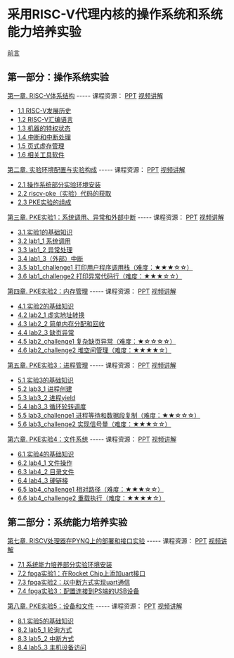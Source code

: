 # 采用RISC-V代理内核的操作系统和系统能力培养实验

[前言](preliminary.md)

## 第一部分：操作系统实验

[第一章. RISC-V体系结构](chapter1_riscv.md) ----- 课程资源：    [PPT](./resources/第一章.RISC-V体系结构.pptx)        [视频讲解](https://www.bilibili.com/video/BV1ca411K7Zy)

- [1.1 RISC-V发展历史](chapter1_riscv.md#history)  
- [1.2 RISC-V汇编语言](chapter1_riscv.md#assembly)  
- [1.3 机器的特权状态](chapter1_riscv.md#machinestates)  
- [1.4 中断和中断处理](chapter1_riscv.md#traps)  
- [1.5 页式虚存管理](chapter1_riscv.md#paging)  
- [1.6 相关工具软件](chapter1_riscv.md#toolsoftware)  

[第二章. 实验环境配置与实验构成](chapter2_installation.md)  ----- 课程资源：    [PPT](./resources/第二章.实验环境配置与实验构成.pptx)        [视频讲解](https://www.bilibili.com/video/BV1hS4y147ZP)

 - [2.1 操作系统部分实验环境安装](chapter2_installation.md#environments)  
 - [2.2 riscv-pke（实验）代码的获取](chapter2_installation.md#preparecode)  
 - [2.3 PKE实验的组成](chapter2_installation.md#pke_experiemnts)  

[第三章. PKE实验1：系统调用、异常和外部中断](chapter3_traps.md)    ----- 课程资源：    [PPT](./resources/第三章.实验1：系统调用、异常和外部中断.pptx)        [视频讲解](https://www.bilibili.com/video/BV1aW4y1a71T)

 - [3.1 实验1的基础知识](chapter3_traps.md#fundamental)   
 - [3.2 lab1_1 系统调用](chapter3_traps.md#syscall)  
 - [3.3 lab1_2 异常处理](chapter3_traps.md#exception)  
 - [3.4 lab1_3（外部）中断](chapter3_traps.md#irq)  
 - [3.5 lab1_challenge1 打印用户程序调用栈（难度：&#9733;&#9733;&#9733;&#9734;&#9734;）](chapter3_traps.md#lab1_challenge1_backtrace) 
 - [3.6 lab1_challenge2 打印异常代码行（难度：&#9733;&#9733;&#9733;&#9734;&#9734;）](chapter3_traps.md#lab1_challenge2_errorline)

[第四章. PKE实验2：内存管理](chapter4_memory.md)  ----- 课程资源：    [PPT](./resources/第四章.实验2：内存管理.pptx)        [视频讲解](https://www.bilibili.com/video/BV1yd4y1T77a)

 - [4.1 实验2的基础知识](chapter4_memory.md#fundamental)  
 - [4.2 lab2_1 虚实地址转换](chapter4_memory.md#lab2_1_pagetable)  
 - [4.3 lab2_2 简单内存分配和回收](chapter4_memory.md#lab2_2_allocatepage)  
 - [4.4 lab2_3 缺页异常](chapter4_memory.md#lab2_3_pagefault)  
 - [4.5 lab2_challenge1 复杂缺页异常（难度：&#9733;&#9734;&#9734;&#9734;&#9734;）](chapter4_memory.md#lab2_challenge1_pagefault)
 - [4.6 lab2_challenge2 堆空间管理（难度：&#9733;&#9733;&#9733;&#9733;&#9734;）](chapter4_memory.md#lab2_challenge2_singlepageheap)

[第五章. PKE实验3：进程管理](chapter5_process.md)  ----- 课程资源：    [PPT](./resources/第五章.实验3：进程管理.pptx)        [视频讲解](https://www.bilibili.com/video/BV1Qe4y1D7dv)

 - [5.1 实验3的基础知识](chapter5_process.md#fundamental)  
 - [5.2 lab3_1 进程创建](chapter5_process.md#lab3_1_naive_fork)  
 - [5.3 lab3_2 进程yield](chapter5_process.md#lab3_2_yield)  
 - [5.4 lab3_3 循环轮转调度](chapter5_process.md#lab3_3_rrsched)  
 - [5.5 lab3_challenge1 进程等待和数据段复制（难度：&#9733;&#9733;&#9734;&#9734;&#9734;）](chapter5_process.md#lab3_challenge1_wait) 
 - [5.6 lab3_challenge2 实现信号量（难度：&#9733;&#9733;&#9733;&#9734;&#9734;）](chapter5_process.md#lab3_challenge2_semaphore) 

[第六章. PKE实验4：文件系统](chapter6_filesystem.md) ----- 课程资源：    [PPT](./resources/第六章.实验4：文件系统.pptx)        [视频讲解](https://www.bilibili.com/video/BV1Us4y1h7tT)

 - [6.1 实验4的基础知识](chapter6_filesystem.md#fundamental)  
 - [6.2 lab4_1 文件操作](chapter6_filesystem.md#lab4_1_file)  
 - [6.3 lab4_2 目录文件](chapter6_filesystem.md#lab4_2_dir)  
 - [6.4 lab4_3 硬链接](chapter6_filesystem.md#lab4_3_hardlink)  
 - [6.5 lab4_challenge1 相对路径（难度：&#9733;&#9733;&#9733;&#9734;&#9734;）](chapter6_filesystem.md#lab4_challenge1_pwd)
 - [6.6 lab4_challenge2 重载执行（难度：&#9733;&#9733;&#9733;&#9733;&#9734;）](chapter6_filesystem.md#lab4_challenge2_exec)

## 第二部分：系统能力培养实验

[第七章. RISCV处理器在PYNQ上的部署和接口实验](chapter7_riscv_on_pynq.md)  ----- 课程资源：    [PPT](./resources/第七章.fpga实验.pptx)        [视频讲解](https://www.bilibili.com/video/BV1nt4y1n7dm)

- [7.1 系统能力培养部分实验环境安装](chapter7_riscv_on_pynq.md#environments)  
- [7.2 fpga实验1：在Rocket Chip上添加uart接口](chapter7_riscv_on_pynq.md#hardware_lab1)
- [7.3 fpga实验2：以中断方式实现uart通信](chapter7_riscv_on_pynq.md#hardware_lab2)
- [7.4 fpga实验3：配置连接到PS端的USB设备](chapter7_riscv_on_pynq.md#hardware_lab3)

[第八章. PKE实验5：设备和文件](chapter8_device.md)  ----- 课程资源：    [PPT](./resources/第八章.实验4：设备管理.pptx)        [视频讲解](https://www.bilibili.com/video/BV1LB4y157Rb)

 - [8.1 实验5的基础知识](chapter8_device.md#fundamental)  
 - [8.2 lab5_1 轮询方式](chapter8_device.md#polling)  
 - [8.3 lab5_2 中断方式](chapter8_device.md#PLIC)  
 - [8.4 lab5_3 主机设备访问](chapter8_device.md#hostdevice)  



